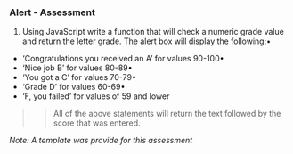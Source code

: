 ### Alert - Assessment 


1.  Using JavaScript write a function that will check a numeric grade value and return the letter grade. The alert box will display the following:•

* ‘Congratulations you received an A’ for values 90-100•
* ‘Nice job B’ for values 80-89•
* ‘You got a C’ for values 70-79•
* ‘Grade D’ for values 60-69•
* ‘F, you failed’ for values of 59 and lower

>> All of the above statements will return the text followed by the score that was entered.

*Note: A template was provide for this assessment*